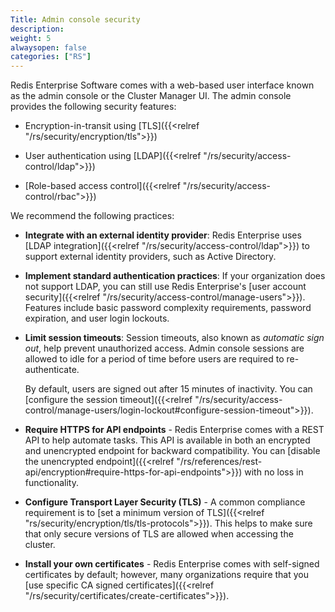 ```yaml
---
Title: Admin console security
description:
weight: 5
alwaysopen: false
categories: ["RS"]
---
```


Redis Enterprise Software comes with a web-based user interface known as the admin console or the Cluster Manager UI. The admin console provides the following security features:

- Encryption-in-transit using [TLS]({{<relref "/rs/security/encryption/tls">}})

- User authentication using [LDAP]({{<relref "/rs/security/access-control/ldap">}})

- [Role-based access control]({{<relref "/rs/security/access-control/rbac">}})

We recommend the following practices:

- **Integrate with an external identity provider**: Redis Enterprise uses [LDAP integration]({{<relref "/rs/security/access-control/ldap">}}) to support external identity providers, such as Active Directory.

- **Implement standard authentication practices**: If your organization does not support LDAP, you can still use Redis Enterprise's [user account security]({{<relref "/rs/security/access-control/manage-users">}}). Features include basic password complexity requirements, password expiration, and user login lockouts.

- **Limit session timeouts**: Session timeouts, also known as _automatic sign out_, help prevent unauthorized access. Admin console sessions are allowed to idle for a period of time before users are required to re-authenticate. 

    By default, users are signed out after 15 minutes of inactivity. You can [configure the session timeout]({{<relref "/rs/security/access-control/manage-users/login-lockout#configure-session-timeout">}}).

- **Require HTTPS for API endpoints** - Redis Enterprise comes with a REST API to help automate tasks. This API is available in both an encrypted and unencrypted endpoint for backward compatibility. You can [disable the unencrypted endpoint]({{<relref "/rs/references/rest-api/encryption#require-https-for-api-endpoints">}}) with no loss in functionality.

- **Configure Transport Layer Security (TLS)** - A common compliance requirement is to [set a minimum version of TLS]({{<relref "rs/security/encryption/tls/tls-protocols">}}). This helps to make sure that only secure versions of TLS are allowed when accessing the cluster.

- **Install your own certificates** - Redis Enterprise comes with self-signed certificates by default; however, many organizations require that you [use specific CA signed certificates]({{<relref "/rs/security/certificates/create-certificates">}}).
